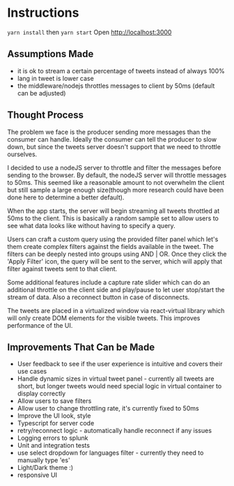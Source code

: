 # Instructions

`yarn install` then
`yarn start`
Open [http://localhost:3000](http://localhost:3000)

## Assumptions Made

- it is ok to stream a certain percentage of tweets instead of always 100%
- lang in tweet is lower case
- the middleware/nodejs throttles messages to client by 50ms (default can be adjusted)

## Thought Process

The problem we face is the producer sending more messages than the consumer can handle. Ideally the consumer can tell the producer to slow down, but since the tweets server doesn't support that we need to throttle ourselves.

I decided to use a nodeJS server to throttle and filter the messages before sending to the browser. By default, the nodeJS server will throttle messages to 50ms. This seemed like a reasonable amount to not overwhelm the client but still sample a large enough size(though more research could have been done here to determine a better default).

When the app starts, the server will begin streaming all tweets throttled at 50ms to the client. This is basically a random sample set to allow users to see what data looks like without having to specify a query.

Users can craft a custom query using the provided filter panel which let's them create complex filters against the fields available in the tweet. The filters can be deeply nested into groups using AND | OR. Once they click the 'Apply Filter' icon, the query will be sent to the server, which will apply that filter against tweets sent to that client.

Some additional features include a capture rate slider which can do an additional throttle on the client side and play/pause to let user stop/start the stream of data. Also a reconnect button in case of disconnects.

The tweets are placed in a virtualized window via react-virtual library which will only create DOM elements for the visible tweets. This improves performance of the UI.

## Improvements That Can be Made

- User feedback to see if the user experience is intuitive and covers their use cases
- Handle dynamic sizes in virtual tweet panel - currently all tweets are short, but longer tweets would need special logic in virtual container to display correctly
- Allow users to save filters
- Allow user to change throttling rate, it's currently fixed to 50ms
- Improve the UI look, style
- Typescript for server code
- retry/reconnect logic - automatically handle reconnect if any issues
- Logging errors to splunk
- Unit and integration tests
- use select dropdown for languages filter - currently they need to manually type 'es'
- Light/Dark theme :)
- responsive UI
